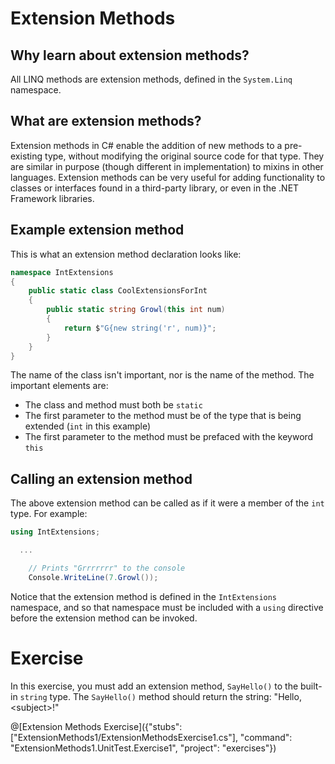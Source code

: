 [//]: # (GENERATED FILE -- DO NOT EDIT)
# Extension Methods

## Why learn about extension methods?
All LINQ methods are extension methods, defined in the `System.Linq` namespace.

## What are extension methods?
Extension methods in C# enable the addition of new methods to a pre-existing type, without modifying the original source code for that type. They are similar in purpose (though different in implementation) to mixins in other languages. Extension methods can be very useful for adding functionality to classes or interfaces found in a third-party library, or even in the .NET Framework libraries.

## Example extension method

This is what an extension method declaration looks like:

```csharp
namespace IntExtensions
{
    public static class CoolExtensionsForInt
    {
        public static string Growl(this int num)
        {
            return $"G{new string('r', num)}";
        }
    }
}
```

The name of the class isn't important, nor is the name of the method. The important elements are:
 - The class and method must both be `static`
 - The first parameter to the method must be of the type that is being extended (`int` in this example)
 - The first parameter to the method must be prefaced with the keyword `this`

## Calling an extension method

The above extension method can be called as if it were a member of the `int` type. For example:

```csharp
using IntExtensions;

  ...

    // Prints "Grrrrrrr" to the console
    Console.WriteLine(7.Growl());
```

Notice that the extension method is defined in the `IntExtensions` namespace, and so that namespace must be included with a `using` directive before the extension method can be invoked.

# Exercise

In this exercise, you must add an extension method, `SayHello()` to the built-in `string` type. The `SayHello()` method should return the string: "Hello, &lt;subject&gt;!"

@[Extension Methods Exercise]({"stubs": ["ExtensionMethods1/ExtensionMethodsExercise1.cs"], "command": "ExtensionMethods1.UnitTest.Exercise1", "project": "exercises"})
